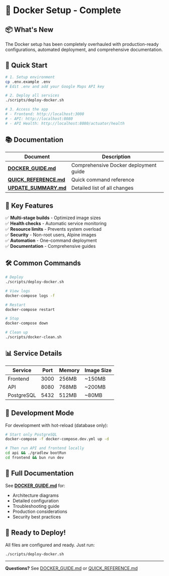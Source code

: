 # 🐳 Docker Setup - Complete

## 📦 What's New

The Docker setup has been completely overhauled with production-ready configurations, automated deployment, and comprehensive documentation.

## 🚀 Quick Start

```bash
# 1. Setup environment
cp .env.example .env
# Edit .env and add your Google Maps API key

# 2. Deploy all services
./scripts/deploy-docker.sh

# 3. Access the app
# - Frontend: http://localhost:3000
# - API: http://localhost:8080
# - API Health: http://localhost:8080/actuator/health
```

## 📚 Documentation

| Document | Description |
|----------|-------------|
| **[DOCKER_GUIDE.md](./DOCKER_GUIDE.md)** | Comprehensive Docker deployment guide |
| **[QUICK_REFERENCE.md](./QUICK_REFERENCE.md)** | Quick command reference |
| **[UPDATE_SUMMARY.md](./UPDATE_SUMMARY.md)** | Detailed list of all changes |

## 🎯 Key Features

✅ **Multi-stage builds** - Optimized image sizes  
✅ **Health checks** - Automatic service monitoring  
✅ **Resource limits** - Prevents system overload  
✅ **Security** - Non-root users, Alpine images  
✅ **Automation** - One-command deployment  
✅ **Documentation** - Comprehensive guides  

## 🛠️ Common Commands

```bash
# Deploy
./scripts/deploy-docker.sh

# View logs
docker-compose logs -f

# Restart
docker-compose restart

# Stop
docker-compose down

# Clean up
./scripts/docker-clean.sh
```

## 📊 Service Details

| Service | Port | Memory | Image Size |
|---------|------|--------|------------|
| Frontend | 3000 | 256MB | ~150MB |
| API | 8080 | 768MB | ~200MB |
| PostgreSQL | 5432 | 512MB | ~80MB |

## 🔧 Development Mode

For development with hot-reload (database only):

```bash
# Start only PostgreSQL
docker-compose -f docker-compose.dev.yml up -d

# Then run API and frontend locally
cd api && ./gradlew bootRun
cd frontend && bun run dev
```

## 📖 Full Documentation

See **[DOCKER_GUIDE.md](./DOCKER_GUIDE.md)** for:
- Architecture diagrams
- Detailed configuration
- Troubleshooting guide
- Production considerations
- Security best practices

## 🎉 Ready to Deploy!

All files are configured and ready. Just run:

```bash
./scripts/deploy-docker.sh
```

---

**Questions?** See [DOCKER_GUIDE.md](./DOCKER_GUIDE.md) or [QUICK_REFERENCE.md](./QUICK_REFERENCE.md)

